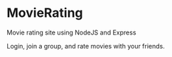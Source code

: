 # MovieRating
Movie rating site using NodeJS and Express

Login, join a group, and rate movies with your friends.
